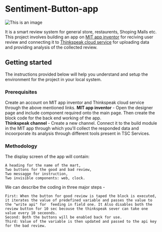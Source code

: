 # Sentiment-Button-app

![This is an image](https://miro.medium.com/proxy/1*_JW1JaMpK_fVGld8pd1_JQ.gif)

It is a smart review system for general store, restaurents, Shoping Malls etc. 
This project involves building an app on [MIT app inventor](https://appinventor.mit.edu/) for reciving user review and connecting it to [Thinkspeak cloud service](https://thingspeak.com/) for uploading data and providing analysis of the collected review.

## Getting started

The instructions provided below will help you understand and setup the environment for the project in your local system.

### Prerequisites

Create an account on MIT app inventor and Thinkspeak cloud service through the above mentioned links.
**MIT app inventor** - Open the designer page and include component required onto the main page. Then create the block code for the back end working of the app.
<br>
**Thinkspeak channel** - Create a new channel. Connect it to the build module in the MIT app through which you'll collect the responded data and incoorporate its analysis through different tools present in TSC Services.

### Methodology

The display screen of the app will contain:</br>

    A heading for the name of the mart, 
    Two buttons for the good and bad review, 
    Two messagge for instruction, 
    Two invisible components: web, clock. 
    
We can describe the coding in three major steps - </br>
    
    First: When the button for good review is taped the block is executed, it iterates the value of predefined variable and passes the value to the "write api" for  feeding in field one. It Also disables both the review button for 10 sec becouse the thinkspeak sever can take one value every 10 seceonds.
    Second: Both the buttons will be enabled back for use. 
    Third: Value of the variable is then updated and passed to the api key for the bad review.
